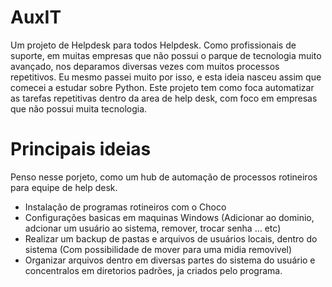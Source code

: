 # AuxIT
Um projeto de Helpdesk para todos Helpdesk.
Como profissionais de suporte, em muitas empresas que não possui o parque de tecnologia muito avançado, nos deparamos diversas vezes com muitos processos repetitivos.
Eu mesmo passei muito por isso, e esta ideia nasceu assim que comecei a estudar sobre Python.
Este projeto tem como foca automatizar as tarefas repetitivas dentro da area de help desk, com foco em empresas que não possui muita tecnologia.



# Principais ideias

Penso nesse porjeto, como um hub de automação de processos rotineiros para equipe de help desk.

- Instalação de programas rotineiros com o Choco
- Configurações basicas em maquinas Windows (Adicionar ao dominio, adcionar um usuário ao sistema, remover, trocar senha ... etc)
- Realizar um backup de pastas e arquivos de usuários locais, dentro do sistema (Com possibilidade de mover para uma midia removivel)
- Organizar arquivos dentro em diversas partes do sistema do usuário e concentralos em diretorios padrões, ja criados pelo programa.
